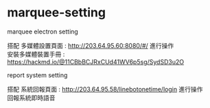 # marquee-setting

marquee electron setting

搭配 多媒體設置頁面 : http://203.64.95.60:8080/#/ 進行操作 <br>
安裝多媒體裝置手冊 : https://hackmd.io/@11CBbBCJRxCUd41WV6p5sg/SydSD3u2O <br>

report system setting

搭配 系統回報頁面 : http://203.64.95.58/linebotonetime/login 進行操作 <br>
回報系統即時語音
